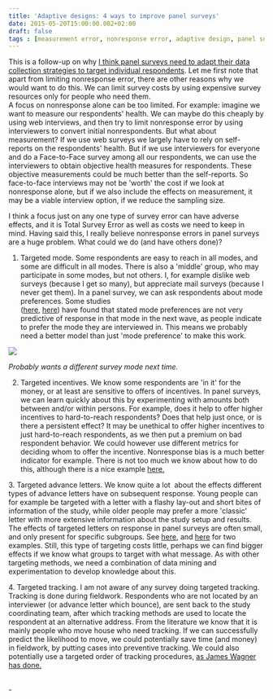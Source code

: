```yaml
---
title: 'Adaptive designs: 4 ways to improve panel surveys'
date: 2015-05-20T15:00:00.002+02:00
draft: false
tags : [measurement error, nonresponse error, adaptive design, panel survey]
---
```


This is a follow-up on why [I think panel surveys need to adapt their data collection strategies to target individual respondents](https://www.peterlugtig.com/2015/01/why-panel-surveys-need-to-go-adaptive.html). Let me first note that apart from limiting nonresponse error, there are other reasons why we would want to do this. We can limit survey costs by using expensive survey resources only for people who need them.  
A focus on nonresponse alone can be too limited. For example: imagine we want to measure our respondents' health. We can maybe do this cheaply by using web interviews, and then try to limit nonresponse error by using interviewers to convert initial nonrespondents. But what about measurement? If we use web surveys we largely have to rely on self-reports on the respondents' health. But if we use interviewers for everyone and do a Face-to-Face survey among all our respondents, we can use the interviewers to obtain objective health measures for respondents. These objective measurements could be much better than the self-reports. So face-to-face interviews may not be 'worth' the cost if we look at nonresponse alone, but if we also include the effects on measurement, it may be a viable interview option, if we reduce the sampling size.  


I think a focus just on any one type of survey error can have adverse effects, and it is Total Survey Error as well as costs we need to keep in mind. Having said this, I really believe nonresponse errors in panel surveys are a huge problem. What could we do (and have others done)?  
  
1. Targeted mode. Some respondents are easy to reach in all modes, and some are difficult in all modes. There is also a 'middle' group, who may participate in some modes, but not others. I, for example dislike web surveys (because I get so many), but appreciate mail surveys (because I never get them). In a panel survey, we can ask respondents about mode preferences. Some studies  
([here](https://digitalcommons.unl.edu/cgi/viewcontent.cgi?article=1200&context=sociologyfacpub), [here](https://www.melbourneinstitute.com/downloads/conferences/HILDA_2013/HILDA_2013_papers/Kaminska,%20Olena_final%20paper.pdf)) have found that stated mode preferences are not very predictive of response in that mode in the next wave, as people indicate to prefer the mode they are interviewed in. This means we probably need a better model than just 'mode preference' to make this work.  
  

[![](https://3.bp.blogspot.com/-Ai5RD5cDfno/VVyCKui-NPI/AAAAAAAACvc/i2_khGd_twE/s320/annoyed%2Bpanel%2Bmember.jpg)](http://3.bp.blogspot.com/-Ai5RD5cDfno/VVyCKui-NPI/AAAAAAAACvc/i2_khGd_twE/s1600/annoyed%2Bpanel%2Bmember.jpg)

_Probably wants a different survey mode next time._

2. Targeted incentives. We know some respondents are 'in it' for the money, or at least are sensitive to offers of incentives. In panel surveys, we can learn quickly about this by experimenting with amounts both between and/or within persons. For example, does it help to offer higher incentives to hard-to-reach respondents? Does that help just once, or is there a persistent effect? It may be unethical to offer higher incentives to just hard-to-reach respondents, as we then put a premium on bad respondent behavior. We could however use different metrics for deciding whom to offer the incentive. Nonresponse bias is a much better indicator for example. There is not too much we know about how to do this, although there is a nice example [here.](https://poq.oxfordjournals.org/content/77/3/696)  
  
3\. Targeted advance letters. We know quite a lot  about the effects different types of advance letters have on subsequent response. Young people can for example be targeted with a letter with a flashy lay-out and short bites of information of the study, while older people may prefer a more 'classic' letter with more extensive information about the study setup and results.  
The effects of targeted letters on response in panel surveys are often small, and only present for specific subgroups. See [here](https://www.understandingsociety.ac.uk/research/publications/working-paper/understanding-society/2014-08.pdf), and [here](https://www.risq-project.eu/papers/luiten-schouten-2013.pdf) for two examples. Still, this type of targeting costs little, perhaps we can find bigger effects if we know what groups to target with what message. As with other targeting methods, we need a combination of data mining and experimentation to develop knowledge about this.  
  
4\. Targeted tracking. I am not aware of any survey doing targeted tracking. Tracking is done during fieldwork. Respondents who are not located by an interviewer (or advance letter which bounce), are sent back to the study coordinating team, after which tracking methods are used to locate the respondent at an alternative address. From the literature we know that it is mainly people who move house who need tracking. If we can successfully predict the likelihood to move, we could potentially save time (and money) in fieldwork, by putting cases into preventive tracking. We could also potentially use a targeted order of tracking procedures, [as James Wagner has done.](https://jameswagnersurv.blogspot.nl/2014/05/tracking-does-sequence-matter.html)  
  
  
  
[](https://poq.oxfordjournals.org/content/77/3/696)  
\-